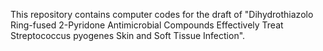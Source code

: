 This repository contains computer codes for the draft of "Dihydrothiazolo Ring-fused 2-Pyridone Antimicrobial Compounds Effectively Treat Streptococcus pyogenes Skin and Soft Tissue Infection".
